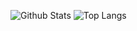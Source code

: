 ![Github Stats](https://github-readme-stats.vercel.app/api?username=Bicheng-guo)
![Top Langs](https://github-readme-stats.vercel.app/api/top-langs/?username=Bicheng-guo)



